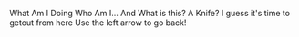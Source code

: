 What Am I Doing
Who Am I...
And What is this?
A Knife?
I guess it's time to getout from here
Use the left arrow to go back!
